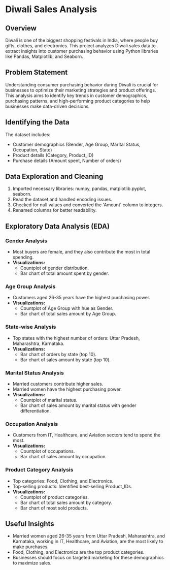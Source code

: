 # Diwali Sales Analysis

## Overview
Diwali is one of the biggest shopping festivals in India, where people buy gifts, clothes, and electronics. This project analyzes Diwali sales data to extract insights into customer purchasing behavior using Python libraries like Pandas, Matplotlib, and Seaborn.

## Problem Statement
Understanding consumer purchasing behavior during Diwali is crucial for businesses to optimize their marketing strategies and product offerings. This analysis aims to identify key trends in customer demographics, purchasing patterns, and high-performing product categories to help businesses make data-driven decisions.

## Identifying the Data
The dataset includes:
- Customer demographics (Gender, Age Group, Marital Status, Occupation, State)
- Product details (Category, Product_ID)
- Purchase details (Amount spent, Number of orders)

## Data Exploration and Cleaning
1. Imported necessary libraries: numpy, pandas, matplotlib.pyplot, seaborn.
2. Read the dataset and handled encoding issues.
3. Checked for null values and converted the 'Amount' column to integers.
4. Renamed columns for better readability.

## Exploratory Data Analysis (EDA)

### Gender Analysis
- Most buyers are female, and they also contribute the most in total spending.
- **Visualizations:**
  - Countplot of gender distribution.
  - Bar chart of total amount spent by gender.

### Age Group Analysis
- Customers aged 26-35 years have the highest purchasing power.
- **Visualizations:**
  - Countplot of Age Group with hue as Gender.
  - Bar chart of total sales amount by Age Group.

### State-wise Analysis
- Top states with the highest number of orders: Uttar Pradesh, Maharashtra, Karnataka.
- **Visualizations:**
  - Bar chart of orders by state (top 10).
  - Bar chart of sales amount by state (top 10).

### Marital Status Analysis
- Married customers contribute higher sales.
- Married women have the highest purchasing power.
- **Visualizations:**
  - Countplot of marital status.
  - Bar chart of sales amount by marital status with gender differentiation.

### Occupation Analysis
- Customers from IT, Healthcare, and Aviation sectors tend to spend the most.
- **Visualizations:**
  - Countplot of occupations.
  - Bar chart of sales amount by occupation.

### Product Category Analysis
- Top categories: Food, Clothing, and Electronics.
- Top-selling products: Identified best-selling Product_IDs.
- **Visualizations:**
  - Countplot of product categories.
  - Bar chart of total sales amount by category.
  - Bar chart of most sold products.

## Useful Insights
- Married women aged 26-35 years from Uttar Pradesh, Maharashtra, and Karnataka, working in IT, Healthcare, and Aviation, are the most likely to make purchases.
- Food, Clothing, and Electronics are the top product categories.
- Businesses should focus on targeted marketing for these demographics to maximize sales.
